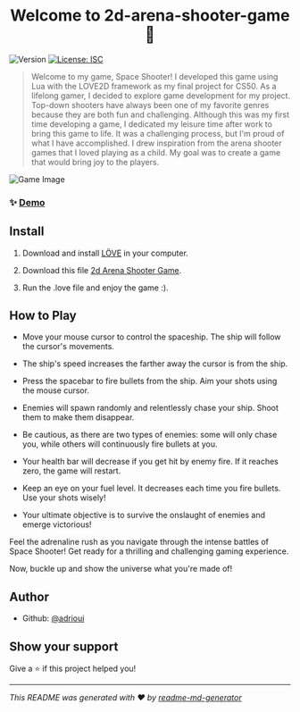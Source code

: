 <h1 align="center">Welcome to 2d-arena-shooter-game 👋</h1>
<p>
  <img alt="Version" src="https://img.shields.io/badge/version-1.0.0-blue.svg?cacheSeconds=2592000" />
  <a href="#" target="_blank">
    <img alt="License: ISC" src="https://img.shields.io/badge/License-ISC-yellow.svg" />
  </a>
</p>

> Welcome to my game, Space Shooter! I developed this game using Lua with the LOVE2D framework as my final project for CS50. As a lifelong gamer, I decided to explore game development for my project. Top-down shooters have always been one of my favorite genres because they are both fun and challenging. Although this was my first time developing a game, I dedicated my leisure time after work to bring this game to life. It was a challenging process, but I'm proud of what I have accomplished. I drew inspiration from the arena shooter games that I loved playing as a child. My goal was to create a game that would bring joy to the players.

<img  alt="Game Image" src="C:/Users/Keluarga/Pictures/Screenshots/Screenshot (88).png">

### ✨ [Demo](https://youtu.be/Peyyh58tbJI)

## Install

1. Download and install [LÖVE](https://www.love2d.org/) in your computer.

2. Download this file [2d Arena Shooter Game](https://drive.google.com/file/d/1Big9nBU73cy5yMnqJgxwfBocE6nCqPP5/view?usp=sharing).

3. Run the .love file and enjoy the game :). 

## How to Play

- Move your mouse cursor to control the spaceship. The ship will follow the cursor's movements.

- The ship's speed increases the farther away the cursor is from the ship.

- Press the spacebar to fire bullets from the ship. Aim your shots using the mouse cursor.

- Enemies will spawn randomly and relentlessly chase your ship. Shoot them to make them disappear.

- Be cautious, as there are two types of enemies: some will only chase you, while others will continuously fire bullets at you.

- Your health bar will decrease if you get hit by enemy fire. If it reaches zero, the game will restart.

- Keep an eye on your fuel level. It decreases each time you fire bullets. Use your shots wisely!

- Your ultimate objective is to survive the onslaught of enemies and emerge victorious!

Feel the adrenaline rush as you navigate through the intense battles of Space Shooter! Get ready for a thrilling and challenging gaming experience.

Now, buckle up and show the universe what you're made of!

## Author

* Github: [@adrioui](https://github.com/adrioui)

## Show your support

Give a ⭐️ if this project helped you!

***
_This README was generated with ❤️ by [readme-md-generator](https://github.com/kefranabg/readme-md-generator)_